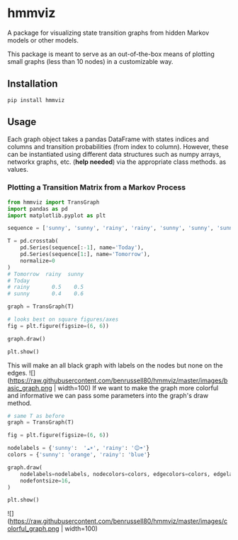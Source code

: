 # hmmviz
A package for visualizing state transition graphs from hidden Markov models or other models.

This package is meant to serve as an out-of-the-box means of plotting small graphs (less than 10 nodes) in a customizable way.

## Installation
    pip install hmmviz

## Usage
Each graph object takes a pandas DataFrame with states indices and columns and transition probabilities (from index to column). However, these can be instantiated using different data structures such as numpy arrays, networkx graphs, etc. (**help needed**) via the appropriate class methods.
as values.

### Plotting a Transition Matrix from a Markov Process
```python
from hmmviz import TransGraph
import pandas as pd
import matplotlib.pyplot as plt

sequence = ['sunny', 'sunny', 'rainy', 'rainy', 'sunny', 'sunny', 'sunny', 'rainy']

T = pd.crosstab(
    pd.Series(sequence[:-1], name='Today'),
    pd.Series(sequence[1:], name='Tomorrow'),
    normalize=0
)
# Tomorrow  rainy  sunny
# Today                 
# rainy       0.5    0.5
# sunny       0.4    0.6

graph = TransGraph(T)

# looks best on square figures/axes
fig = plt.figure(figsize=(6, 6))

graph.draw()

plt.show()
```

This will make an all black graph with labels on the nodes but none on the edges.
![](https://raw.githubusercontent.com/benrussell80/hmmviz/master/images/basic_graph.png | width=100)
If we want to make the graph more colorful and informative we can pass some parameters into the graph's draw method.

```python
# same T as before
graph = TransGraph(T)

fig = plt.figure(figsize=(6, 6))

nodelabels = {'sunny':  '☁☀', 'rainy': '😊☂'}
colors = {'sunny': 'orange', 'rainy': 'blue'}

graph.draw(
    nodelabels=nodelabels, nodecolors=colors, edgecolors=colors, edgelabels=True,
    nodefontsize=16,
)

plt.show()
```
![](https://raw.githubusercontent.com/benrussell80/hmmviz/master/images/colorful_graph.png | width=100)
